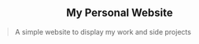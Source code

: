 <h2 align="center">My Personal Website</h2>
</p>

> A simple website to display my work and side projects
